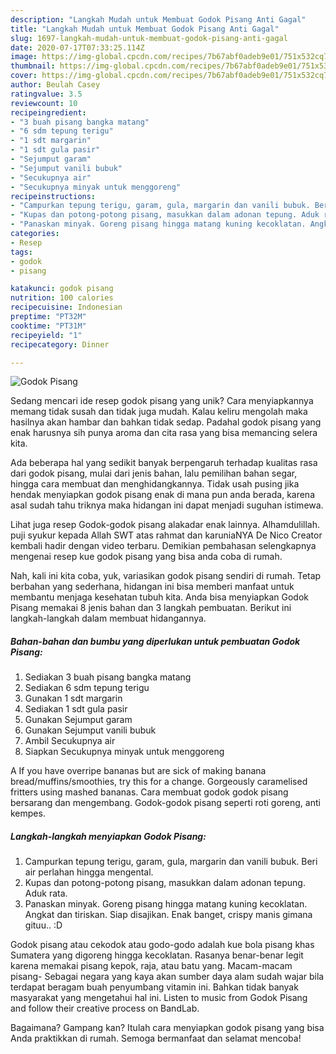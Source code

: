 ```yaml
---
description: "Langkah Mudah untuk Membuat Godok Pisang Anti Gagal"
title: "Langkah Mudah untuk Membuat Godok Pisang Anti Gagal"
slug: 1697-langkah-mudah-untuk-membuat-godok-pisang-anti-gagal
date: 2020-07-17T07:33:25.114Z
image: https://img-global.cpcdn.com/recipes/7b67abf0adeb9e01/751x532cq70/godok-pisang-foto-resep-utama.jpg
thumbnail: https://img-global.cpcdn.com/recipes/7b67abf0adeb9e01/751x532cq70/godok-pisang-foto-resep-utama.jpg
cover: https://img-global.cpcdn.com/recipes/7b67abf0adeb9e01/751x532cq70/godok-pisang-foto-resep-utama.jpg
author: Beulah Casey
ratingvalue: 3.5
reviewcount: 10
recipeingredient:
- "3 buah pisang bangka matang"
- "6 sdm tepung terigu"
- "1 sdt margarin"
- "1 sdt gula pasir"
- "Sejumput garam"
- "Sejumput vanili bubuk"
- "Secukupnya air"
- "Secukupnya minyak untuk menggoreng"
recipeinstructions:
- "Campurkan tepung terigu, garam, gula, margarin dan vanili bubuk. Beri air perlahan hingga mengental."
- "Kupas dan potong-potong pisang, masukkan dalam adonan tepung. Aduk rata."
- "Panaskan minyak. Goreng pisang hingga matang kuning kecoklatan. Angkat dan tiriskan. Siap disajikan. Enak banget, crispy manis gimana gituu.. :D"
categories:
- Resep
tags:
- godok
- pisang

katakunci: godok pisang 
nutrition: 100 calories
recipecuisine: Indonesian
preptime: "PT32M"
cooktime: "PT31M"
recipeyield: "1"
recipecategory: Dinner

---
```



![Godok Pisang](https://img-global.cpcdn.com/recipes/7b67abf0adeb9e01/751x532cq70/godok-pisang-foto-resep-utama.jpg)

Sedang mencari ide resep godok pisang yang unik? Cara menyiapkannya memang tidak susah dan tidak juga mudah. Kalau keliru mengolah maka hasilnya akan hambar dan bahkan tidak sedap. Padahal godok pisang yang enak harusnya sih punya aroma dan cita rasa yang bisa memancing selera kita.

Ada beberapa hal yang sedikit banyak berpengaruh terhadap kualitas rasa dari godok pisang, mulai dari jenis bahan, lalu pemilihan bahan segar, hingga cara membuat dan menghidangkannya. Tidak usah pusing jika hendak menyiapkan godok pisang enak di mana pun anda berada, karena asal sudah tahu triknya maka hidangan ini dapat menjadi suguhan istimewa.

Lihat juga resep Godok-godok pisang alakadar enak lainnya. Alhamdulillah. puji syukur kepada Allah SWT atas rahmat dan karuniaNYA De Nico Creator kembali hadir dengan video terbaru. Demikian pembahasan selengkapnya mengenai resep kue godok pisang yang bisa anda coba di rumah.


Nah, kali ini kita coba, yuk, variasikan godok pisang sendiri di rumah. Tetap berbahan yang sederhana, hidangan ini bisa memberi manfaat untuk membantu menjaga kesehatan tubuh kita. Anda bisa menyiapkan Godok Pisang memakai 8 jenis bahan dan 3 langkah pembuatan. Berikut ini langkah-langkah dalam membuat hidangannya.

<!--inarticleads1-->

##### Bahan-bahan dan bumbu yang diperlukan untuk pembuatan Godok Pisang:

1. Sediakan 3 buah pisang bangka matang
1. Sediakan 6 sdm tepung terigu
1. Gunakan 1 sdt margarin
1. Sediakan 1 sdt gula pasir
1. Gunakan Sejumput garam
1. Gunakan Sejumput vanili bubuk
1. Ambil Secukupnya air
1. Siapkan Secukupnya minyak untuk menggoreng


A If you have overripe bananas but are sick of making banana bread/muffins/smoothies, try this for a change. Gorgeously caramelised fritters using mashed bananas. Cara membuat godok godok pisang bersarang dan mengembang. Godok-godok pisang seperti roti goreng, anti kempes. 

<!--inarticleads2-->

##### Langkah-langkah menyiapkan Godok Pisang:

1. Campurkan tepung terigu, garam, gula, margarin dan vanili bubuk. Beri air perlahan hingga mengental.
1. Kupas dan potong-potong pisang, masukkan dalam adonan tepung. Aduk rata.
1. Panaskan minyak. Goreng pisang hingga matang kuning kecoklatan. Angkat dan tiriskan. Siap disajikan. Enak banget, crispy manis gimana gituu.. :D


Godok pisang atau cekodok atau godo-godo adalah kue bola pisang khas Sumatera yang digoreng hingga kecoklatan. Rasanya benar-benar legit karena memakai pisang kepok, raja, atau batu yang. Macam-macam pisang- Sebagai negara yang kaya akan sumber daya alam sudah wajar bila terdapat beragam buah penyumbang vitamin ini. Bahkan tidak banyak masyarakat yang mengetahui hal ini. Listen to music from Godok Pisang and follow their creative process on BandLab. 

Bagaimana? Gampang kan? Itulah cara menyiapkan godok pisang yang bisa Anda praktikkan di rumah. Semoga bermanfaat dan selamat mencoba!
